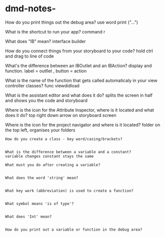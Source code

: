 # dmd-notes-

How do you print things out the debug area?
use word print ("...")

What is the shortcut to run your app?
command r 

What does "IB" mean?
interface builder 

How do you connect things from your storyboard to your code?
hold ctrl and drag to line of code 

What's the difference between an IBOutlet and an IBAction?
display and function. label = outllet , button = action 

What is the name of the function that gets called automaticaly in your view controller classes?
func viewdidload 

What is the assistant editor and what does it do?
splits the screen in half and shows you the code and storyboard  

Where is the icon for the Attribute Inspector, where is it located and what does it do?
top right down arrow on storyboard screen 

Where is the icon for the project navigator and where is it located?
folder on the top left, organises your folders 
```
How do you create a class - key word/casing/brackets?


What is the difference between a variable and a constant?
variable changes constant stays the same 

What must you do after creating a variable?


What does the word 'string' mean?


What key work (abbreviation) is used to create a function?


What symbol means 'is of type'?


What does 'Int' mean?


How do you print out a variable or function in the debug area?


